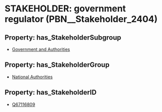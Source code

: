 # STAKEHOLDER: __government regulator__ (PBN__Stakeholder_2404)

## Property: has_StakeholderSubgroup

* [Government and Authorities](PBN__StakeholderSubgroup_8)

## Property: has_StakeholderGroup

* [National Authorities](PBN__StakeholderGroup_7)

## Property: has_StakeholderID

* [Q67116809](Q67116809)

